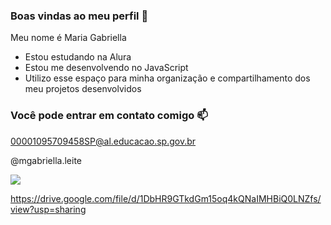 ### Boas vindas ao meu perfil 🖤

Meu nome é Maria Gabriella 

- Estou estudando na Alura
- Estou me desenvolvendo no JavaScript
- Utilizo esse espaço para minha organização e compartilhamento dos meu projetos desenvolvidos

### Você pode entrar em contato comigo 📫

00001095709458SP@al.educacao.sp.gov.br

@mgabriella.leite


![](https://media1.tenor.com/m/_4xCiEhhoZsAAAAd/dog-smile.gif)

https://drive.google.com/file/d/1DbHR9GTkdGm15oq4kQNaIMHBiQ0LNZfs/view?usp=sharing



